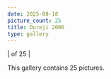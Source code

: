 ```yaml
---
date: 2025-08-18
picture_count: 25
title: Dureji 2006
type: gallery
---
```


|
of 25 |

This gallery contains 25 pictures.